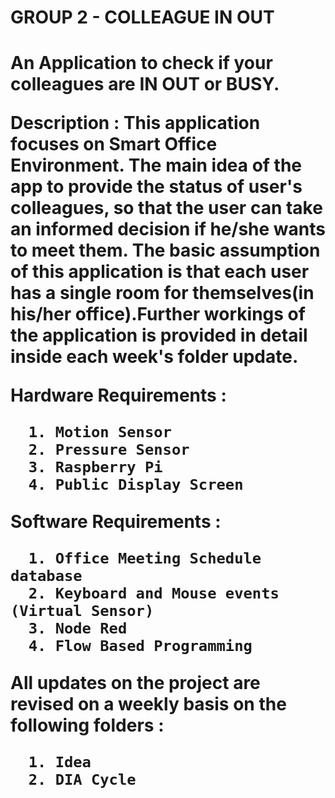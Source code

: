 
<h1>GROUP 2 - COLLEAGUE IN OUT<h1>

<b>An Application to check if your colleagues are IN OUT or BUSY.<b> 

Description : 
      This application focuses on Smart Office Environment. The main idea of the app to provide the status of  user's colleagues, so that the user can take an informed decision if he/she wants to meet them. The basic assumption of this application is that each user has a single room for themselves(in his/her office).Further workings of the application is provided in detail inside each week's folder update.

Hardware Requirements : 

      1. Motion Sensor
      2. Pressure Sensor
      3. Raspberry Pi
      4. Public Display Screen
      
Software Requirements :

      1. Office Meeting Schedule database
      2. Keyboard and Mouse events (Virtual Sensor)
      3. Node Red
      4. Flow Based Programming

All updates on the project are revised on a weekly basis on the following folders : 

      1. Idea
      2. DIA Cycle 
